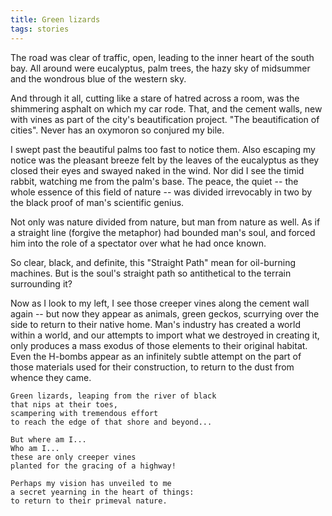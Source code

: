 ```yaml
---
title: Green lizards
tags: stories
---
```


The road was clear of traffic, open, leading to the inner heart of the
south bay.  All around were eucalyptus, palm trees, the hazy sky of
midsummer and the wondrous blue of the western sky.

And through it all, cutting like a stare of hatred across a room, was
the shimmering asphalt on which my car rode.  That, and the cement
walls, new with vines as part of the city's beautification project.
"The beautification of cities".  Never has an oxymoron so conjured my
bile.

I swept past the beautiful palms too fast to notice them.  Also escaping
my notice was the pleasant breeze felt by the leaves of the eucalyptus
as they closed their eyes and swayed naked in the wind.  Nor did I see
the timid rabbit, watching me from the palm's base.  The peace, the
quiet -- the whole essence of this field of nature -- was divided
irrevocably in two by the black proof of man's scientific genius.

Not only was nature divided from nature, but man from nature as well.
As if a straight line (forgive the metaphor) had bounded man's soul, and
forced him into the role of a spectator over what he had once known.

So clear, black, and definite, this "Straight Path" mean for oil-burning
machines.  But is the soul's straight path so antithetical to the
terrain surrounding it?

Now as I look to my left, I see those creeper vines along the cement
wall again -- but now they appear as animals, green geckos, scurrying
over the side to return to their native home.  Man's industry has
created a world within a world, and our attempts to import what we
destroyed in creating it, only produces a mass exodus of those elements
to their original habitat.  Even the H-bombs appear as an infinitely
subtle attempt on the part of those materials used for their
construction, to return to the dust from whence they came.

    Green lizards, leaping from the river of black
    that nips at their toes,
    scampering with tremendous effort
    to reach the edge of that shore and beyond...

    But where am I...
    Who am I...
    these are only creeper vines
    planted for the gracing of a highway!

    Perhaps my vision has unveiled to me
    a secret yearning in the heart of things:
    to return to their primeval nature.



